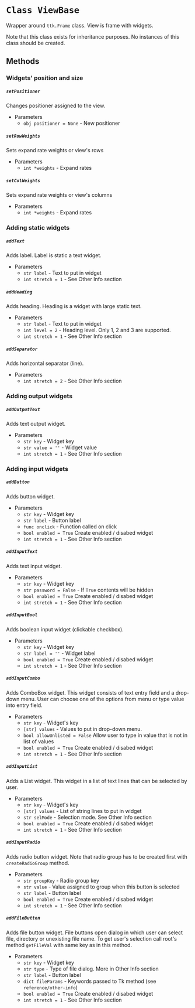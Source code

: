 # `Class ViewBase`
Wrapper around `ttk.Frame` class. View is frame with widgets.

Note that this class exists for inheritance purposes.
No instances of this class should be created.

## Methods

### Widgets' position and size

##### `setPositioner`
Changes positioner assigned to the view.
- Parameters
    - `obj positioner = None` - New positioner

##### `setRowWeights`
Sets expand rate weights or view's rows
- Parameters
    - `int *weights` - Expand rates

##### `setColWeights`
Sets expand rate weights or view's columns
- Parameters
    - `int *weights` - Expand rates


### Adding static widgets

##### `addText`
Adds label. Label is static a text widget.
- Parameters
    - `str label` - Text to put in widget
    - `int stretch = 1` - See Other Info section

##### `addHeading`
Adds heading. Heading is a widget with large static text.
- Parameters
    - `str label` - Text to put in widget
    - `int level = 2` - Heading level. Only 1, 2 and 3 are supported.
    - `int stretch = 1` - See Other Info section

##### `addSeparator`
Adds horizontal separator (line).
- Parameters
    - `int stretch = 2` - See Other Info section


### Adding output widgets

##### `addOutputText`
Adds text output widget.
- Parameters
    - `str key` - Widget key
    - `str value = ''` - Widget value
    - `int stretch = 1` - See Other Info section


### Adding input widgets

##### `addButton`
Adds button widget.
- Parameters
    - `str key` - Widget key
    - `str label` - Button label
    - `func onclick` - Function called on click
    - `bool enabled = True` Create enabled / disabed widget
    - `int stretch = 1` - See Other Info section

##### `addInputText`
Adds text input widget.
- Parameters
    - `str key` - Widget key
    - `str password = False` - If `True` contents will be hidden
    - `bool enabled = True` Create enabled / disabed widget
    - `int stretch = 1` - See Other Info section

##### `addInputBool`
Adds boolean input widget (clickable checkbox).
- Parameters
    - `str key` - Widget key
    - `str label = ''` - Widget label
    - `bool enabled = True` Create enabled / disabed widget
    - `int stretch = 1` - See Other Info section

##### `addInputCombo`
Adds ComboBox widget. This widget consists of text entry field and a drop-down menu.
User can choose one of the options from menu or type value into entry field.
- Parameters
    - `str key` - Widget's key
    - `[str] values` - Values to put in drop-down menu.
    - `bool allowUnlisted = False` Allow user to type in value that is not
      in list of values
    - `bool enabled = True` Create enabled / disabed widget
    - `int stretch = 1` - See Other Info section

##### `addInputList`
Adds a List widget. This widget in a list of text lines that can be selected by user.
- Parameters
    - `str key` - Widget's key
    - `[str] values` - List of string lines to put in widget
    - `str selMode` - Selection mode. See Other Info section
    - `bool enabled = True` Create enabled / disabed widget
    - `int stretch = 1` - See Other Info section

##### `addInputRadio`
Adds radio button widget. Note that radio group has to be created first
with `createRadioGroup` method.
- Parameters
    - `str groupKey` - Radio group key
    - `str value` - Value assigned to group when this button is selected
    - `str label` - Button label
    - `bool enabled = True` Create enabled / disabed widget
    - `int stretch = 1` - See Other Info section

##### `addFileButton`
Adds file button widget. File buttons open dialog in which user can select
file, directory or unexisting file name. To get user's selection call root's
method `getFileVal` with same key as in this method.
- Parameters
    - `str key` - Widget key
    - `str type` - Type of file dialog. More in Other Info section
    - `str label` - Button label
    - `dict fileParams` - Keywords passed to Tk method
      (see `reference/other-info`)
    - `bool enabled = True` Create enabled / disabed widget
    - `int stretch = 1` - See Other Info section
